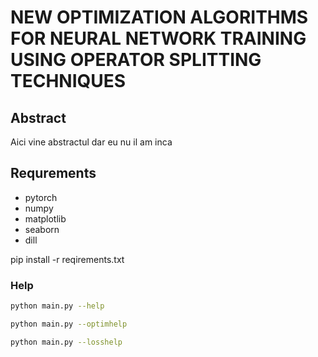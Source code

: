# NEW OPTIMIZATION ALGORITHMS FOR NEURAL NETWORK TRAINING USING OPERATOR SPLITTING TECHNIQUES
## Abstract
Aici vine abstractul dar eu nu il am inca
## Requrements
+ pytorch 
+ numpy
+ matplotlib
+ seaborn
+ dill

pip install -r reqirements.txt
### Help
```bash
python main.py --help
```

```bash
python main.py --optimhelp
```

```bash
python main.py --losshelp
```
